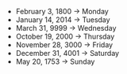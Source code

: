 - February 3, 1800 -> Monday
- January 14, 2014 -> Tuesday
- March 31, 9999 -> Wednesday
- October 19, 2000 -> Thursday
- November 28, 3000 -> Friday
- December 31, 4001 -> Saturday
- May 20, 1753 -> Sunday
